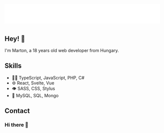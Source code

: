 <h1 align="center">
  <img src="https://raw.githubusercontent.com/martonlederer/martonlederer/master/name.svg" alt="Ulises Gatica" />
</h1>

## Hey! 👋
I'm Marton, a 18 years old web developer from Hungary.




## Skills
- 👨‍💻 TypeScript, JavaScript, PHP, C#
- ⚙️ React, Svelte, Vue
- 👁️ SASS, CSS, Stylus
- 💽 MySQL, SQL, Mongo

## Contact










### Hi there 👋

<!--
**UlisesGatica/UlisesGatica** is a ✨ _special_ ✨ repository because its `README.md` (this file) appears on your GitHub profile.

Here are some ideas to get you started:

- 🔭 I’m currently working on ...
- 🌱 I’m currently learning ...
- 👯 I’m looking to collaborate on ..
- 🤔 I’m looking for help with ..
- 💬 Ask me about ...
- 📫 How to reach me: ...
- 😄 Pronouns: ...
- ⚡ Fun fact: ...
-->
